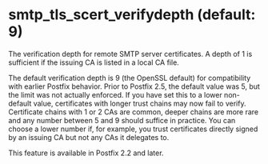 # smtp_tls_scert_verifydepth (default: 9)
 The verification depth for remote SMTP server certificates. A depth
of 1 is sufficient if the issuing CA is listed in a local CA file. 


 The default verification depth is 9 (the OpenSSL default) for
compatibility with earlier Postfix behavior. Prior to Postfix 2.5,
the default value was 5, but the limit was not actually enforced. If
you have set this to a lower non-default value, certificates with longer
trust chains may now fail to verify. Certificate chains with 1 or 2
CAs are common, deeper chains are more rare and any number between 5
and 9 should suffice in practice. You can choose a lower number if,
for example, you trust certificates directly signed by an issuing CA
but not any CAs it delegates to. 


 This feature is available in Postfix 2.2 and later. 


